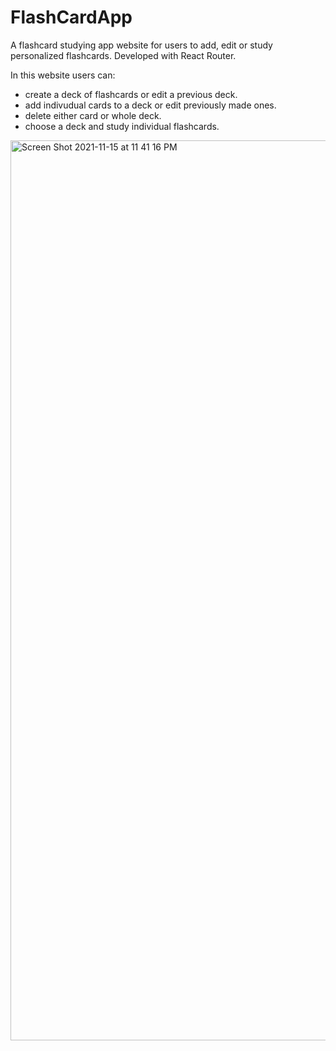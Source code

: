 # FlashCardApp

A flashcard studying app website for users to add, edit or study personalized flashcards. Developed with React Router.

In this website users can:

- create a deck of flashcards or edit a previous deck.
- add indivudual cards to a deck or edit previously made ones.
- delete either card or whole deck.
- choose a deck and study individual flashcards.

<img width="1440" alt="Screen Shot 2021-11-15 at 11 41 16 PM" src="https://user-images.githubusercontent.com/3886163/141922217-cf28d8d6-5c5e-4b74-b74d-1fb0fdcc1353.png">
